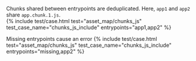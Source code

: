 ---
---
Chunks shared between entrypoints are deduplicated.  Here, `app1` and `app2` share `app.chunk.1.js`.  
{%
  include test/case.html
    test="asset_map/chunks_js"
    test_case_name="chunks_js_include"
    entrypoints="app1,app2"
%}

Missing entrypoints cause an error
{%
  include test/case.html
    test="asset_map/chunks_js"
    test_case_name="chunks_js_include"
    entrypoints="missing,app2"
%}
